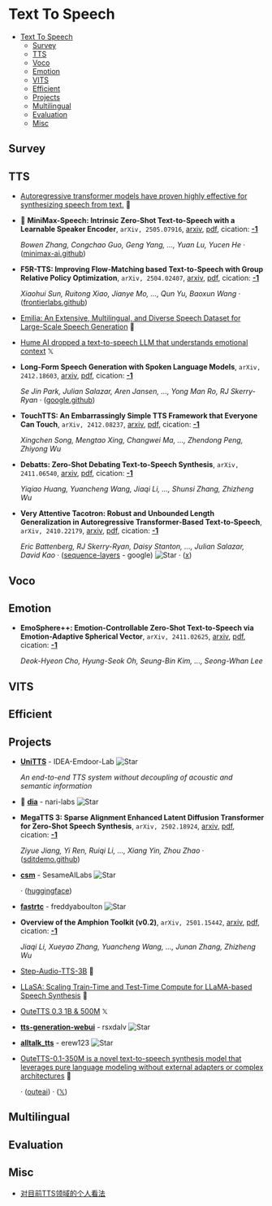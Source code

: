 # Text To Speech

- [Text To Speech](#text-to-speech) 
  - [Survey](#survey)
  - [TTS](#tts)
  - [Voco](#voco)
  - [Emotion](#emotion)
  - [VITS](#vits)
  - [Efficient](#efficient)
  - [Projects](#projects)
  - [Multilingual](#multilingual)
  - [Evaluation](#evaluation)
  - [Misc](#misc)


## Survey


## TTS

- [Autoregressive transformer models have proven highly effective for synthesizing speech from text.](https://huggingface.co/PlayHT/PlayDiffusion)  🤗 
- 🌟 **MiniMax-Speech: Intrinsic Zero-Shot Text-to-Speech with a Learnable 
  Speaker Encoder**, `arXiv, 2505.07916`, [arxiv](http://arxiv.org/abs/2505.07916v1), [pdf](http://arxiv.org/pdf/2505.07916v1.pdf), cication: [**-1**](None) 

	 *Bowen Zhang, Congchao Guo, Geng Yang, ..., Yuan Lu, Yucen He* · ([minimax-ai.github](https://minimax-ai.github.io/tts_tech_report))
- **F5R-TTS: Improving Flow-Matching based Text-to-Speech with Group 
  Relative Policy Optimization**, `arXiv, 2504.02407`, [arxiv](http://arxiv.org/abs/2504.02407v2), [pdf](http://arxiv.org/pdf/2504.02407v2.pdf), cication: [**-1**](None) 

	 *Xiaohui Sun, Ruitong Xiao, Jianye Mo, ..., Qun Yu, Baoxun Wang* · ([frontierlabs.github](https://frontierlabs.github.io/F5R))
- [Emilia: An Extensive, Multilingual, and Diverse Speech Dataset for Large-Scale Speech Generation](https://huggingface.co/datasets/amphion/Emilia-Dataset)  🤗 
- [Hume AI dropped a text-to-speech LLM that understands emotional context](https://x.com/adcock_brett/status/1896245193801629923)  𝕏 
- **Long-Form Speech Generation with Spoken Language Models**, `arXiv, 2412.18603`, [arxiv](http://arxiv.org/abs/2412.18603v1), [pdf](http://arxiv.org/pdf/2412.18603v1.pdf), cication: [**-1**](None) 

	 *Se Jin Park, Julian Salazar, Aren Jansen, ..., Yong Man Ro, RJ Skerry-Ryan* · ([google.github](https://google.github.io/tacotron/publications/speechssm/))
- **TouchTTS: An Embarrassingly Simple TTS Framework that Everyone Can Touch**, `arXiv, 2412.08237`, [arxiv](http://arxiv.org/abs/2412.08237v2), [pdf](http://arxiv.org/pdf/2412.08237v2.pdf), cication: [**-1**](None) 

	 *Xingchen Song, Mengtao Xing, Changwei Ma, ..., Zhendong Peng, Zhiyong Wu*
- **Debatts: Zero-Shot Debating Text-to-Speech Synthesis**, `arXiv, 2411.06540`, [arxiv](http://arxiv.org/abs/2411.06540v1), [pdf](http://arxiv.org/pdf/2411.06540v1.pdf), cication: [**-1**](None) 

	 *Yiqiao Huang, Yuancheng Wang, Jiaqi Li, ..., Shunsi Zhang, Zhizheng Wu*
- **Very Attentive Tacotron: Robust and Unbounded Length Generalization in 
  Autoregressive Transformer-Based Text-to-Speech**, `arXiv, 2410.22179`, [arxiv](http://arxiv.org/abs/2410.22179v1), [pdf](http://arxiv.org/pdf/2410.22179v1.pdf), cication: [**-1**](None)

	 *Eric Battenberg, RJ Skerry-Ryan, Daisy Stanton, ..., Julian Salazar, David Kao* · ([sequence-layers](https://github.com/google/sequence-layers/blob/main/examples/very_attentive_tacotron.py) - google) ![Star](https://img.shields.io/github/stars/google/sequence-layers.svg?style=social&label=Star) · ([x](https://x.com/EricBattenberg/status/1852113437176029419))

## Voco


## Emotion

- **EmoSphere++: Emotion-Controllable Zero-Shot Text-to-Speech via 
  Emotion-Adaptive Spherical Vector**, `arXiv, 2411.02625`, [arxiv](http://arxiv.org/abs/2411.02625v1), [pdf](http://arxiv.org/pdf/2411.02625v1.pdf), cication: [**-1**](None) 

	 *Deok-Hyeon Cho, Hyung-Seok Oh, Seung-Bin Kim, ..., Seong-Whan Lee*

## VITS


## Efficient


## Projects

- [**UniTTS**](https://github.com/IDEA-Emdoor-Lab/UniTTS) - IDEA-Emdoor-Lab ![Star](https://img.shields.io/github/stars/IDEA-Emdoor-Lab/UniTTS.svg?style=social&label=Star) 

	 *An end-to-end TTS system without decoupling of acoustic and semantic information*
- 🌟 [**dia**](https://github.com/nari-labs/dia) - nari-labs ![Star](https://img.shields.io/github/stars/nari-labs/dia.svg?style=social&label=Star) 
- **MegaTTS 3: Sparse Alignment Enhanced Latent Diffusion Transformer for 
  Zero-Shot Speech Synthesis**, `arXiv, 2502.18924`, [arxiv](http://arxiv.org/abs/2502.18924v4), [pdf](http://arxiv.org/pdf/2502.18924v4.pdf), cication: [**-1**](None) 

	 *Ziyue Jiang, Yi Ren, Ruiqi Li, ..., Xiang Yin, Zhou Zhao* · ([sditdemo.github](https://sditdemo.github.io/sditdemo/.))
- [**csm**](https://github.com/SesameAILabs/csm) - SesameAILabs ![Star](https://img.shields.io/github/stars/SesameAILabs/csm.svg?style=social&label=Star) 

	 · ([huggingface](https://huggingface.co/sesame/csm_1b))
- [**fastrtc**](https://github.com/freddyaboulton/fastrtc) - freddyaboulton ![Star](https://img.shields.io/github/stars/freddyaboulton/fastrtc.svg?style=social&label=Star) 
- **Overview of the Amphion Toolkit (v0.2)**, `arXiv, 2501.15442`, [arxiv](http://arxiv.org/abs/2501.15442v2), [pdf](http://arxiv.org/pdf/2501.15442v2.pdf), cication: [**-1**](None) 

	 *Jiaqi Li, Xueyao Zhang, Yuancheng Wang, ..., Junan Zhang, Zhizheng Wu*
- [Step-Audio-TTS-3B](https://huggingface.co/stepfun-ai/Step-Audio-TTS-3B)  🤗 
- [LLaSA: Scaling Train-Time and Test-Time Compute for LLaMA-based Speech Synthesis](https://huggingface.co/HKUSTAudio/Llasa-1B)  🤗 
- [OuteTTS 0.3 1B & 500M](https://x.com/reach_vb/status/1879647151145590905)  𝕏 
- [**tts-generation-webui**](https://github.com/rsxdalv/tts-generation-webui) - rsxdalv ![Star](https://img.shields.io/github/stars/rsxdalv/tts-generation-webui.svg?style=social&label=Star) 
- [**alltalk_tts**](https://github.com/erew123/alltalk_tts/tree/alltalkbeta) - erew123 ![Star](https://img.shields.io/github/stars/erew123/alltalk_tts.svg?style=social&label=Star) 
- [OuteTTS-0.1-350M is a novel text-to-speech synthesis model that leverages pure language modeling without external adapters or complex architectures](https://huggingface.co/OuteAI/OuteTTS-0.1-350M)  🤗 

	 · ([outeai](https://www.outeai.com/blog/OuteTTS-0.1-350M)) · ([𝕏](https://x.com/OuteAI/status/1853373565204115883))

## Multilingual


## Evaluation


## Misc

- [对目前TTS领域的个人看法](https://mp.weixin.qq.com/s/4oWWkhV9uUDikVVWEzAfJw) 